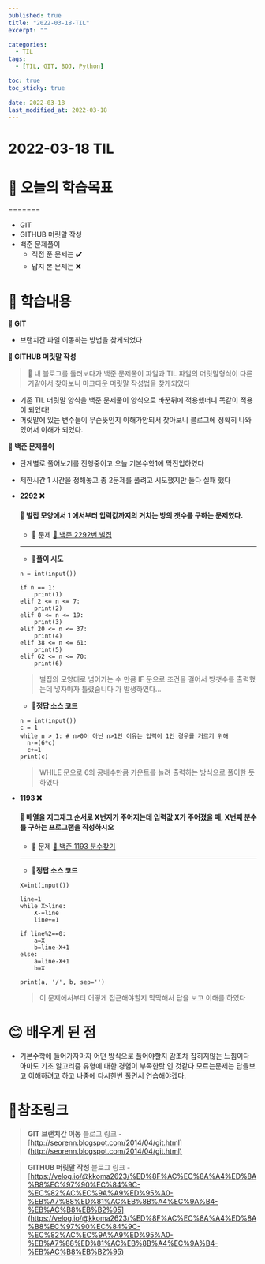 ```yaml
---
published: true
title: "2022-03-18-TIL"
excerpt: ""

categories:
  - TIL
tags:
  - [TIL, GIT, BOJ, Python]

toc: true
toc_sticky: true
 
date: 2022-03-18
last_modified_at: 2022-03-18
---
```


# **2022-03-18 TIL**

# 🤔 오늘의 학습목표
=======
- GIT 
- GITHUB 머릿말 작성
- 백준 문제풀이 
  - 직접 푼 문제는 ✔️
  - 답지 본 문제는 ❌

# 📃 학습내용
**📍 GIT**<br/>
- 브랜치간 파일 이동하는 방법을 찾게되었다

**📍 GITHUB 머릿말 작성**<br/>
> 🤔 내 블로그를 둘러보다가 백준 문제풀이 파일과 TIL 파일의 머릿말형식이 다른거같아서 찾아보니 마크다운 머릿말 작성법을 찾게되었다<br/>
- 기존 TIL 머릿말 양식을 백준 문제풀이 양식으로 바꾼뒤에 적용했더니 똑같이 적용이 되었다!
- 머릿말에 있는 변수들이 무슨뜻인지 이해가안되서 찾아보니 블로그에 정확히 나와있어서 이해가 되었다.


**📍 백준 문제풀이**<br/>
- 단계별로 풀어보기를 진행중이고 오늘 기본수학1에 막진입하였다
- 제한시간 1 시간을 정해놓고 총 2문제를 풀려고 시도했지만 둘다 실패 했다
- **2292 ❌**
  #### 💬 벌집 모양에서 1 에서부터 입력값까지의 거치는 방의 갯수를 구하는 문제였다.
  - 🔎 문제 [🔗 백준 2292번 벌집](https://www.acmicpc.net/problem/2292)
  ___
  - **📌풀이 시도**
  ```PY
  n = int(input())

  if n == 1:
      print(1)
  elif 2 <= n <= 7:
      print(2)
  elif 8 <= n <= 19:
      print(3)
  elif 20 <= n <= 37:
      print(4)
  elif 38 <= n <= 61:
      print(5)
  elif 62 <= n <= 70:
      print(6)
  ```
  >벌집의 모양대로 넘어가는 수 만큼 IF 문으로 조건을 걸어서 방갯수를 출력했는데 넣자마자 틀렸습니다 가 발생하였다... 
  - **📌정답 소스 코드**
  ```PY
  n = int(input())
  c = 1
  while n > 1: # n>0이 아닌 n>1인 이유는 입력이 1인 경우를 거르기 위해
    n-=(6*c)
    c+=1
  print(c)
  ```
  >WHILE 문으로 6의 공배수만큼 카운트를 늘려 출력하는 방식으로 풀이한 듯 하였다

- **1193 ❌**
    #### 💬 배열을 지그재그 순서로 X번지가 주어지는데 입력값 X가 주어졌을 때, X번째 분수를 구하는 프로그램을 작성하시오
  - 🔎 문제 [🔗 백준 1193 분수찾기](https://www.acmicpc.net/problem/1193)
  ___
  - **📌정답 소스 코드**
  ```PY
  X=int(input())

  line=1
  while X>line:
      X-=line
      line+=1
      
  if line%2==0:
      a=X
      b=line-X+1
  else:
      a=line-X+1
      b=X
      
  print(a, '/', b, sep='')
  ```
  > 이 문제에서부터 어떻게 접근해야할지 막막해서 답을 보고 이해를 하였다
  
# 😊 배우게 된 점
- 기본수학에 들어가자마자 어떤 방식으로 풀어야할지 감조차 잡히지않는 느낌이다 아마도 기초 알고리즘 유형에 대한 경험이 부족한탓 인 것같다 모르는문제는 답을보고 이해하려고 하고 나중에 다시한번 풀면서 연습해야겠다.

# 📌참조링크
>**GIT 브랜치간 이동** 블로그 링크 - [http://seorenn.blogspot.com/2014/04/git.html](http://seorenn.blogspot.com/2014/04/git.html)


>**GITHUB 머릿말 작성** 블로그 링크 - [https://velog.io/@kkoma2623/%ED%8F%AC%EC%8A%A4%ED%8A%B8%EC%97%90%EC%84%9C-%EC%82%AC%EC%9A%A9%ED%95%A0-%EB%A7%88%ED%81%AC%EB%8B%A4%EC%9A%B4-%EB%AC%B8%EB%B2%95](https://velog.io/@kkoma2623/%ED%8F%AC%EC%8A%A4%ED%8A%B8%EC%97%90%EC%84%9C-%EC%82%AC%EC%9A%A9%ED%95%A0-%EB%A7%88%ED%81%AC%EB%8B%A4%EC%9A%B4-%EB%AC%B8%EB%B2%95)
